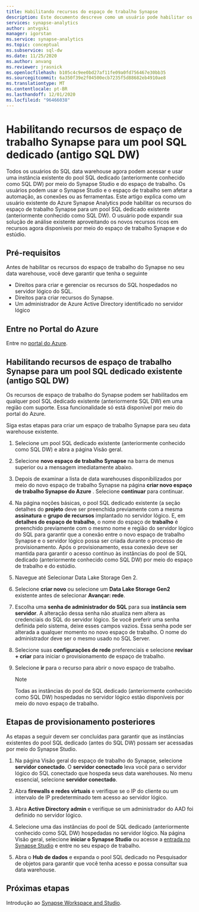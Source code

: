 ```yaml
---
title: Habilitando recursos do espaço de trabalho Synapse
description: Este documento descreve como um usuário pode habilitar os recursos de espaço de trabalho do Synapse em um pool SQL dedicado existente (anteriormente conhecido como SQL DW).
services: synapse-analytics
author: antvgski
manager: igorstan
ms.service: synapse-analytics
ms.topic: conceptual
ms.subservice: sql-dw
ms.date: 11/25/2020
ms.author: anvang
ms.reviewer: jrasnick
ms.openlocfilehash: b105c4c9ee0bd27af11fe09a0fd756467e30bb35
ms.sourcegitcommit: 6a350f39e2f04500ecb7235f5d88682eb4910ae8
ms.translationtype: MT
ms.contentlocale: pt-BR
ms.lasthandoff: 12/01/2020
ms.locfileid: "96466038"
---
```

# <a name="enabling-synapse-workspace-features-for-a-dedicated-sql-pool-formerly-sql-dw"></a>Habilitando recursos de espaço de trabalho Synapse para um pool SQL dedicado (antigo SQL DW)

Todos os usuários do SQL data warehouse agora podem acessar e usar uma instância existente do pool SQL dedicado (anteriormente conhecido como SQL DW) por meio do Synapse Studio e do espaço de trabalho. Os usuários podem usar o Synapse Studio e o espaço de trabalho sem afetar a automação, as conexões ou as ferramentas. Este artigo explica como um usuário existente do Azure Synapse Analytics pode habilitar os recursos do espaço de trabalho Synapse para um pool SQL dedicado existente (anteriormente conhecido como SQL DW). O usuário pode expandir sua solução de análise existente aproveitando os novos recursos ricos em recursos agora disponíveis por meio do espaço de trabalho Synapse e do estúdio.   

## <a name="prerequisites"></a>Pré-requisitos
Antes de habilitar os recursos do espaço de trabalho do Synapse no seu data warehouse, você deve garantir que tenha o seguinte
- Direitos para criar e gerenciar os recursos do SQL hospedados no servidor lógico do SQL.
- Direitos para criar recursos do Synapse.
- Um administrador de Azure Active Directory identificado no servidor lógico

## <a name="sign-in-to-the-azure-portal"></a>Entre no Portal do Azure

Entre no [portal do Azure](https://portal.azure.com/).

## <a name="enabling-synapse-workspace-features-for-an-existing-dedicated-sql-pool-formerly-sql-dw"></a>Habilitando recursos de espaço de trabalho Synapse para um pool SQL dedicado existente (antigo SQL DW)

Os recursos de espaço de trabalho do Synapse podem ser habilitados em qualquer pool SQL dedicado existente (anteriormente SQL DW) em uma região com suporte. Essa funcionalidade só está disponível por meio do portal do Azure.

Siga estas etapas para criar um espaço de trabalho Synapse para seu data warehouse existente.
1. Selecione um pool SQL dedicado existente (anteriormente conhecido como SQL DW) e abra a página Visão geral.
2. Selecione **novo espaço de trabalho Synapse** na barra de menus superior ou a mensagem imediatamente abaixo.
3. Depois de examinar a lista de data warehouses disponibilizados por meio do novo espaço de trabalho Synapse na página **criar novo espaço de trabalho Synapse do Azure** . Selecione **continuar** para continuar.
4. Na página noções básicas, o pool SQL dedicado existente (a seção detalhes do **projeto** deve ser preenchida previamente com a mesma **assinatura** e **grupo de recursos** implantado no servidor lógico. E, em **detalhes do espaço de trabalho**, o nome do espaço de **trabalho** é preenchido previamente com o mesmo nome e região do servidor lógico do SQL para garantir que a conexão entre o novo espaço de trabalho Synapse e o servidor lógico possa ser criada durante o processo de provisionamento. Após o provisionamento, essa conexão deve ser mantida para garantir o acesso contínuo às instâncias do pool de SQL dedicado (anteriormente conhecido como SQL DW) por meio do espaço de trabalho e do estúdio.
5. Navegue até Selecionar Data Lake Storage Gen 2.
6. Selecione **criar novo** ou selecione um **Data Lake Storage Gen2** existente antes de selecionar **Avançar: rede**.
7. Escolha uma **senha de administrador do SQL** para sua **instância sem servidor**. A alteração dessa senha não atualiza nem altera as credenciais do SQL do servidor lógico. Se você preferir uma senha definida pelo sistema, deixe esses campos vazios. Essa senha pode ser alterada a qualquer momento no novo espaço de trabalho. O nome do administrador deve ser o mesmo usado no SQL Server.
8. Selecione suas **configurações de rede** preferenciais e selecione **revisar + criar** para iniciar o provisionamento de espaço de trabalho.
9. Selecione **ir** para o recurso para abrir o novo espaço de trabalho.

    > [!NOTE]
    > Todas as instâncias do pool de SQL dedicado (anteriormente conhecido como SQL DW) hospedadas no servidor lógico estão disponíveis por meio do novo espaço de trabalho.

## <a name="post-provisioning-steps"></a>Etapas de provisionamento posteriores
As etapas a seguir devem ser concluídas para garantir que as instâncias existentes do pool SQL dedicado (antes do SQL DW) possam ser acessadas por meio do Synapse Studio.
1. Na página Visão geral do espaço de trabalho do Synapse, selecione **servidor conectado**. O **servidor conectado** leva você para o servidor lógico do SQL conectado que hospeda seus data warehouses. No menu essencial, selecione **servidor conectado**.
2. Abra **firewalls e redes virtuais** e verifique se o IP do cliente ou um intervalo de IP predeterminado tem acesso ao servidor lógico.
3. Abra **Active Directory admin** e verifique se um administrador do AAD foi definido no servidor lógico.
4. Selecione uma das instâncias do pool de SQL dedicado (anteriormente conhecido como SQL DW) hospedadas no servidor lógico. Na página Visão geral, selecione **iniciar o Synapse Studio** ou acesse a [entrada no Synapse Studio](https://web.azuresynapse.net) e entre no seu espaço de trabalho.

5. Abra o **Hub de dados** e expanda o pool SQL dedicado no Pesquisador de objetos para garantir que você tenha acesso e possa consultar sua data warehouse.

## <a name="next-steps"></a>Próximas etapas
Introdução ao [Synapse Workspace and Studio](../get-started.md).